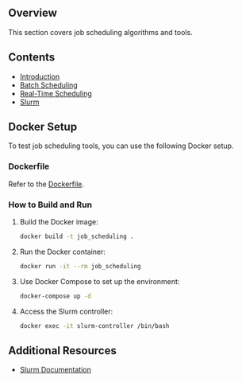 ## Overview
This section covers job scheduling algorithms and tools.

## Contents
- [Introduction](job_scheduling/introduction.md)
- [Batch Scheduling](job_scheduling/batch_scheduling.md)
- [Real-Time Scheduling](job_scheduling/real_time_scheduling.md)
- [Slurm](job_scheduling/slurm.md)

## Docker Setup
To test job scheduling tools, you can use the following Docker setup.

### Dockerfile
Refer to the [Dockerfile](Dockerfile).

### How to Build and Run
1. Build the Docker image:
    ```bash
    docker build -t job_scheduling .
    ```

2. Run the Docker container:
    ```bash
    docker run -it --rm job_scheduling
    ```

3. Use Docker Compose to set up the environment:
    ```bash
    docker-compose up -d
    ```

4. Access the Slurm controller:
    ```bash
    docker exec -it slurm-controller /bin/bash
    ```

## Additional Resources
- [Slurm Documentation](https://slurm.schedmd.com/documentation.html)